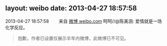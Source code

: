 layout: weibo
date: 2013-04-27 18:57:58
---
<meta name="referrer" content="no-referrer" />

2013-04-27 18:57:58  &nbsp;&nbsp;&nbsp;&nbsp;&nbsp;&nbsp; 来自 <a href="http://weibo.com/" rel="nofollow">微博 weibo.com</a>
呵呵//@陈美涵: 爱情就是一场化学反应。
>  抱歉，作者已设置仅展示半年内微博，此微博已不可见。 ​​​
